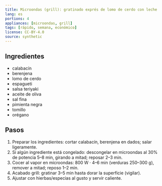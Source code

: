 ```yaml
---
title: Microondas (grill): gratinado exprés de lomo de cerdo con leche de coco
lang: es
portions: 4
appliances: [microondas, grill]
tags: [rápido, semana, económico]
license: CC-BY-4.0
source: synthetic
---
```

## Ingredientes
- calabacín
- berenjena
- lomo de cerdo
- espagueti
- salsa teriyaki
- aceite de oliva
- sal fina
- pimienta negra
- tomillo
- orégano

## Pasos
1. Preparar los ingredientes: cortar calabacín, berenjena en dados; salar ligeramente.
2. Si algún ingrediente está congelado: descongelar en microondas al 30% de potencia 5–8 min, girando a mitad; reposar 2–3 min.
3. Cocer al vapor en microondas: 800 W · 4–6 min (verduras 250–300 g), remover a mitad; reposo 1–2 min.
4. Acabado grill: gratinar 3–5 min hasta dorar la superficie (vigilar).
5. Ajustar con hierbas/especias al gusto y servir caliente.
